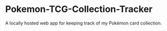 # Pokemon-TCG-Collection-Tracker
A locally hosted web app for keeping track of my Pokémon card collection.
